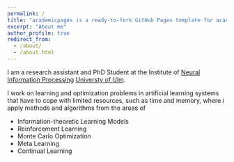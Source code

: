 ```yaml
---
permalink: /
title: "academicpages is a ready-to-fork GitHub Pages template for academic personal websites"
excerpt: "About me"
author_profile: true
redirect_from: 
  - /about/
  - /about.html
---
```

I am a research assistant and PhD Student at the Institute of [Neural Information Processing](https://www.uni-ulm.de/en/in/institute-of-neural-information-processing/) [Universty of Ulm](https://www.uni-ulm.de/). 

I work on learning and optimization problems in artificial learning systems that have to cope with limited resources, such as time and memory, where i apply methods and algorithms from the areas of

- Information-theoretic Learning Models
- Reinforcement Learning
- Monte Carlo Optimization
- Meta Learning
- Continual Learning
